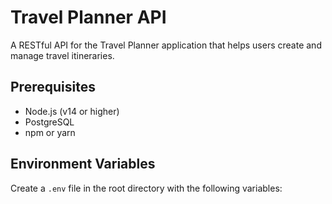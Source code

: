 # Travel Planner API

A RESTful API for the Travel Planner application that helps users create and manage travel itineraries.

## Prerequisites

- Node.js (v14 or higher)
- PostgreSQL
- npm or yarn

## Environment Variables

Create a `.env` file in the root directory with the following variables:
